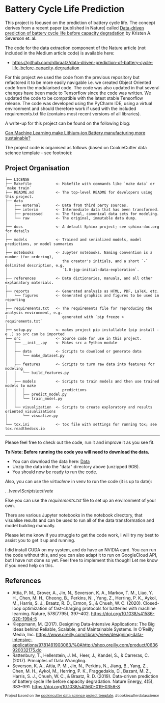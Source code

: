Battery Cycle Life Prediction
=============================

This project is focused on the prediction of battery cycle life. The concept derives from a recent paper (published 
in Nature) called [Data-driven prediction of battery cycle life before capacity degradation](https://www.nature.com/articles/s41560-019-0356-8) by Kristen A. Severson et. al. 

The code for the data extraction component of the Nature article (not included in the Medium article code) is available 
here: 

* https://github.com/rdbraatz/data-driven-prediction-of-battery-cycle-life-before-capacity-degradation

For this project we used the code from the previous repository but refactored it to be more easily navigable i.e. we 
created Object Oriented code from the modularised code. The code was also updated in that several changes have been 
made to Tensorflow since the code was written. We updated the code to be compatible with the latest 
stable Tensorflow  release. The code was developed using the PyCharm IDE, using a virtual environment and should 
therefore work if used with the included requirements.txt file (contains most recent versions of all libraries).

A write-up for this project can be found on the following blog: 

[Can Machine Learning make Lithium-ion Battery manufacturing more sustainable?](https://lourenswalters.github.io/2023/02/21/capstone-project-report.html)

The project code is organised as follows (based on CookieCutter data science template - see footnote): 


Project Organisation
--------------------

    ├── LICENSE
    ├── Makefile           <- Makefile with commands like `make data` or `make train`
    ├── README.md          <- The top-level README for developers using this project.
    ├── data
    │   ├── external       <- Data from third party sources.
    │   ├── interim        <- Intermediate data that has been transformed.
    │   ├── processed      <- The final, canonical data sets for modeling.
    │   └── raw            <- The original, immutable data dump.
    │
    ├── docs               <- A default Sphinx project; see sphinx-doc.org for details
    │
    ├── models             <- Trained and serialized models, model predictions, or model summaries
    │
    ├── notebooks          <- Jupyter notebooks. Naming convention is a number (for ordering),
    │                         the creator's initials, and a short `-` delimited description, e.g.
    │                         `1.0-jqp-initial-data-exploration`.
    │
    ├── references         <- Data dictionaries, manuals, and all other explanatory materials.
    │
    ├── reports            <- Generated analysis as HTML, PDF, LaTeX, etc.
    │   └── figures        <- Generated graphics and figures to be used in reporting
    │
    ├── requirements.txt   <- The requirements file for reproducing the analysis environment, e.g.
    │                         generated with `pip freeze > requirements.txt`
    │
    ├── setup.py           <- makes project pip installable (pip install -e .) so src can be imported
    ├── src                <- Source code for use in this project.
    │   ├── __init__.py    <- Makes src a Python module
    │   │
    │   ├── data           <- Scripts to download or generate data
    │   │   └── make_dataset.py
    │   │
    │   ├── features       <- Scripts to turn raw data into features for modeling
    │   │   └── build_features.py
    │   │
    │   ├── models         <- Scripts to train models and then use trained models to make
    │   │   │                 predictions
    │   │   ├── predict_model.py
    │   │   └── train_model.py
    │   │
    │   └── visualization  <- Scripts to create exploratory and results oriented visualizations
    │       └── visualize.py
    │
    └── tox.ini            <- tox file with settings for running tox; see tox.readthedocs.io

--------

Please feel free to check out the code, run it and improve it as you see fit. 

**To Note: Before running the code you will need to download the data.**

* You can download the data here: 
  [Data](<https://data.matr.io/1/>)
* Unzip the data into the "data" directory above (unzipped 9GB).
* You should now be ready to run the code. 

Also, you can use the _virtualenv_ in venv to run the code (it is up to date): 

_. .\venv\Scripts\activate_

Else you can use the _requirements.txt_ file to set up an environment of your own. 

There are various Jupyter notebooks in the notebook directory, that visualise results and can be used to run all of 
the data transformation and model building manually. 

Please let me know if you struggle to get the code work, I will try my best to assist you to get it up and running. 

I did install CUDA on my system, and do have an NVIDIA card. You can run the code without this, and you can also 
adapt it to run on GoogleCloud API, but I have not done so yet. Feel free to implement this though! Let me know if 
you need help on this. 

## References

* Attia, P. M., Grover, A., Jin, N., Severson, K. A., Markov, T. M., Liao, Y. H., Chen, M. H., Cheong, B., Perkins, N.
, Yang, Z., Herring, P. K., Aykol, M., Harris, S. J., Braatz, R. D., Ermon, S., & Chueh, W. C. (2020). Closed-loop optimization of fast-charging protocols for batteries with machine learning. Nature, 578(7795), 397–402. https://doi.org/10.1038/s41586-020-1994-5
* Kleppmann, M. (2017). Designing Data-Intensive Applications: The Big Ideas behind Reliable, Scalable, and 
  Maintainable Systems. In O’Reilly Media, Inc. https://www.oreilly.com/library/view/designing-data-intensive-applications/9781491903063/%0Ahttp://shop.oreilly.com/product/0636920032175.do
* Rattenbury, T., Hellerstein, J. M., Heer, J., Kandel, S., & Carreras, C. (2017). Principles of Data Wrangling.
* Severson, K. A., Attia, P. M., Jin, N., Perkins, N., Jiang, B., Yang, Z., Chen, M. H., Aykol, M., Herring, P. K., 
  Fraggedakis, D., Bazant, M. Z., Harris, S. J., Chueh, W. C., & Braatz, R. D. (2019). Data-driven prediction of battery cycle life before capacity degradation. Nature Energy, 4(5), 383–391. https://doi.org/10.1038/s41560-019-0356-8


<p><small>Project based on the <a target="_blank" href="https://drivendata.github.io/cookiecutter-data-science/">cookiecutter data science project template</a>. #cookiecutterdatascience</small></p>
